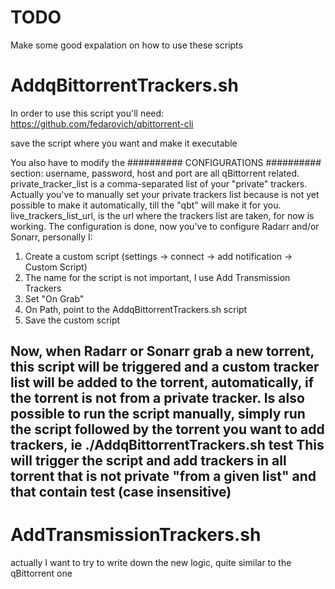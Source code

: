 # TODO
Make some good expalation on how to use these scripts

# AddqBittorrentTrackers.sh
In order to use this script you'll need:
https://github.com/fedarovich/qbittorrent-cli

save the script where you want and make it executable

You also have to modify the ########## CONFIGURATIONS ########## section:
username, password, host and port are all qBittorrent related.
private_tracker_list is a comma-separated list of your "private" trackers.
Actually you've to manually set your private trackers list because is not yet possible to make it automatically, till the "qbt" will make it for you.
live_trackers_list_url, is the url where the trackers list are taken, for now is working.
The configuration is done, now you've to configure Radarr and/or Sonarr, personally I:
1. Create a custom script (settings -> connect -> add notification -> Custom Script)
2. The name for the script is not important, I use Add Transmission Trackers
3. Set "On Grab"
4. On Path, point to the AddqBittorrentTrackers.sh script
5. Save the custom script

Now, when Radarr or Sonarr grab a new torrent, this script will be triggered and a custom tracker list will be added to the torrent, automatically, if the torrent is not from a private tracker.
Is also possible to run the script manually, simply run the script followed by the torrent you want to add trackers, ie
./AddqBittorrentTrackers.sh test
This will trigger the script and add trackers in all torrent that is not private "from a given list" and that contain test (case insensitive)
-----------------------------------------------------------------------------------------
# AddTransmissionTrackers.sh
actually I want to try to write down the new logic, quite similar to the qBittorrent one